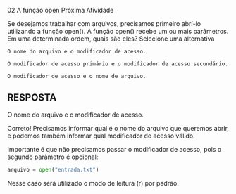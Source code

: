 


02
A função open
Próxima Atividade

Se desejamos trabalhar com arquivos, precisamos primeiro abrí-lo utilizando a função open(). A função open() recebe um ou mais parâmetros. Em uma determinada ordem, quais são eles?
Selecione uma alternativa

    O nome do arquivo e o modificador de acesso.

    O modificador de acesso primário e o modificador de acesso secundário.

    O modificador de acesso e o nome de arquivo.




## RESPOSTA

O nome do arquivo e o modificador de acesso.

Correto! Precisamos informar qual é o nome do arquivo que queremos abrir, e podemos também informar qual modificador de acesso válido.


Importante é que não precisamos passar o modificador de acesso, pois o segundo parâmetro é opcional:

~~~~python
arquivo = open("entrada.txt")
~~~~

Nesse caso será utilizado o modo de leitura (r) por padrão.